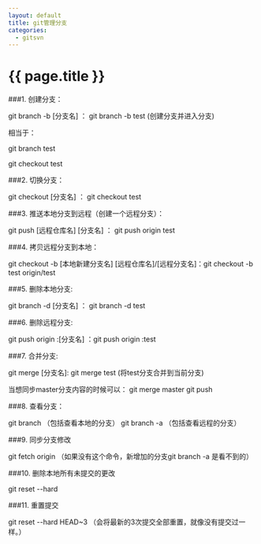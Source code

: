 ```yaml
---
layout: default
title: git管理分支 
categories:
  - gitsvn
---
```

# {{ page.title }}

###1. 创建分支：

git branch -b [分支名] ：  git branch -b test (创建分支并进入分支)

相当于：

git branch test

git checkout test

###2. 切换分支：

git checkout [分支名] ：  git checkout test

###3. 推送本地分支到远程（创建一个远程分支）：

git push [远程仓库名] [分支名] ： git push origin test

###4. 拷贝远程分支到本地：

git checkout -b [本地新建分支名] [远程仓库名]/[远程分支名]：git checkout -b test origin/test

###5. 删除本地分支:

git branch -d [分支名] ：  git branch -d test

###6. 删除远程分支:

git push origin :[分支名] ：git push origin :test

###7. 合并分支:

git merge [分支名]: git merge test  (将test分支合并到当前分支)

当想同步master分支内容的时候可以：
git merge master
git push

###8. 查看分支：

git branch    （包括查看本地的分支）
git branch -a （包括查看远程的分支）

###9. 同步分支修改

git fetch origin （如果没有这个命令，新增加的分支git branch -a 是看不到的）

###10. 删除本地所有未提交的更改

git reset --hard

###11. 重置提交

git reset --hard HEAD~3 （会将最新的3次提交全部重置，就像没有提交过一样。）

